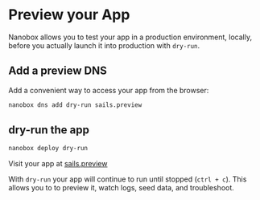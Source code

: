 # Preview your App

Nanobox allows you to test your app in a production environment, locally, before you actually launch it into production with `dry-run`.

## Add a preview DNS
Add a convenient way to access your app from the browser:

```bash
nanobox dns add dry-run sails.preview
```

## dry-run the app

```bash
nanobox deploy dry-run
```

Visit your app at <a href="http://sails.preview" target="\_blank">sails.preview</a>

With `dry-run` your app will continue to run until stopped (`ctrl + c`). This allows you to to preview it, watch logs, seed data, and troubleshoot.
